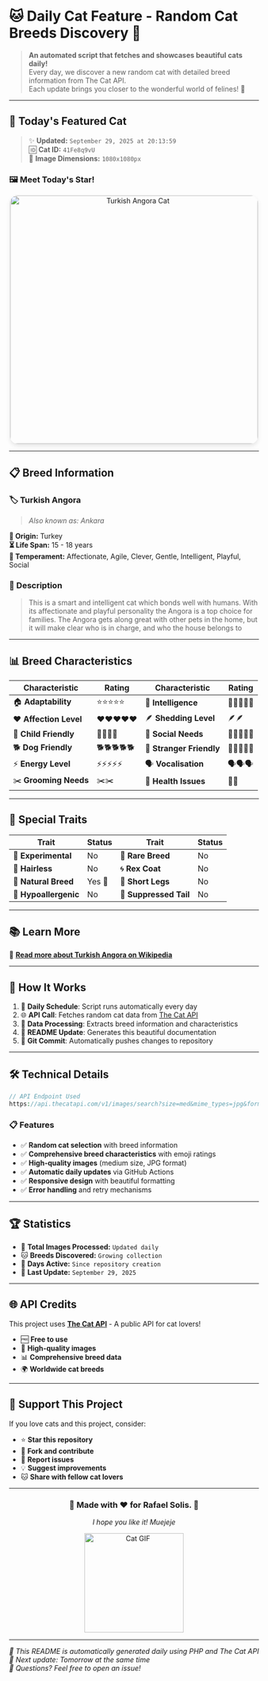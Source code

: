 # 🐱 Daily Cat Feature - Random Cat Breeds Discovery 🎯

> **An automated script that fetches and showcases beautiful cats daily!**  
> Every day, we discover a new random cat with detailed breed information from The Cat API.  
> Each update brings you closer to the wonderful world of felines! 🐾

---

## 🌟 Today's Featured Cat
> ✨ **Updated:** `September 29, 2025 at 20:13:59`  
> 🆔 **Cat ID:** `41Fe8q9vU`  
> 📐 **Image Dimensions:** `1080x1080px`

### 🖼️ Meet Today's Star!

<div align="center">
  <img src="https://cdn2.thecatapi.com/images/41Fe8q9vU.jpg" alt="Turkish Angora Cat" width="500" style="border-radius: 15px; box-shadow: 0 4px 8px rgba(0,0,0,0.1);">
</div>

---

## 📋 Breed Information

### 🏷️ **Turkish Angora**
> *Also known as: Ankara*

**📍 Origin:** Turkey  
**⏳ Life Span:** 15 - 18 years  
**🧬 Temperament:** Affectionate, Agile, Clever, Gentle, Intelligent, Playful, Social  

### 📖 Description
> This is a smart and intelligent cat which bonds well with humans. With its affectionate and playful personality the Angora is a top choice for families. The Angora gets along great with other pets in the home, but it will make clear who is in charge, and who the house belongs to

---

## 📊 Breed Characteristics

| Characteristic | Rating | Characteristic | Rating |
|---|---|---|---|
| 🏠 **Adaptability** | ⭐⭐⭐⭐⭐ | 🧠 **Intelligence** | 🧠🧠🧠🧠🧠 |
| ❤️ **Affection Level** | ❤️❤️❤️❤️❤️ | 🪶 **Shedding Level** | 🪶🪶 |
| 👶 **Child Friendly** | 👶👶👶👶 | 👥 **Social Needs** | 👥👥👥👥👥 |
| 🐕 **Dog Friendly** | 🐕🐕🐕🐕🐕 | 🤝 **Stranger Friendly** | 🤝🤝🤝🤝🤝 |
| ⚡ **Energy Level** | ⚡⚡⚡⚡⚡ | 🗣️ **Vocalisation** | 🗣️🗣️🗣️ |
| ✂️ **Grooming Needs** | ✂️✂️ | 🏥 **Health Issues** | 🏥🏥 |

---

## 🧬 Special Traits

| Trait | Status | Trait | Status |
|---|---|---|---|
| 🧪 **Experimental** | No | 💎 **Rare Breed** | No |
| 🦲 **Hairless** | No | 🌀 **Rex Coat** | No |
| 🌿 **Natural Breed** | Yes 🌿 | 🦵 **Short Legs** | No |
| 🌿 **Hypoallergenic** | No | 🐾 **Suppressed Tail** | No |

---
## 📚 Learn More
🔗 **[Read more about Turkish Angora on Wikipedia](https://en.wikipedia.org/wiki/Turkish_Angora)**

---
## 🚀 How It Works

1. 📅 **Daily Schedule**: Script runs automatically every day
2. 🌐 **API Call**: Fetches random cat data from [The Cat API](https://thecatapi.com/)
3. 🔄 **Data Processing**: Extracts breed information and characteristics  
4. 📝 **README Update**: Generates this beautiful documentation
5. 🔄 **Git Commit**: Automatically pushes changes to repository

---

## 🛠️ Technical Details

```php
// API Endpoint Used
https://api.thecatapi.com/v1/images/search?size=med&mime_types=jpg&format=json&has_breeds=true&order=RANDOM&page=0&limit=1
```

### 📋 Features
- ✅ **Random cat selection** with breed information
- ✅ **Comprehensive breed characteristics** with emoji ratings
- ✅ **High-quality images** (medium size, JPG format)
- ✅ **Automatic daily updates** via GitHub Actions
- ✅ **Responsive design** with beautiful formatting
- ✅ **Error handling** and retry mechanisms

---

## 🏆 Statistics

- 📸 **Total Images Processed:** `Updated daily`
- 🐱 **Breeds Discovered:** `Growing collection`  
- 📅 **Days Active:** `Since repository creation`
- 🔄 **Last Update:** `September 29, 2025`

---

## 🌐 API Credits

This project uses **[The Cat API](https://thecatapi.com/)** - A public API for cat lovers!  
- 🆓 **Free to use**
- 📸 **High-quality images**
- 📊 **Comprehensive breed data**
- 🌍 **Worldwide cat breeds**

---

## 💝 Support This Project

If you love cats and this project, consider:

- ⭐ **Star this repository**
- 🍴 **Fork and contribute**
- 🐛 **Report issues**
- 💡 **Suggest improvements**
- 🐱 **Share with fellow cat lovers**

---

<div align="center">
  <h3>🐾 Made with ❤️ for Rafael Solis. 🐾</h3>
  <p><em>I hope you like it! Muejeje</em></p>
  
  <img src="https://media.giphy.com/media/JIX9t2j0ZTN9S/giphy.gif" width="200" alt="Cat GIF">
</div>

---

*📝 This README is automatically generated daily using PHP and The Cat API*  
*🔄 Next update: Tomorrow at the same time*  
*📧 Questions? Feel free to open an issue!*

<!-- Generated automatically on 2025-09-29 20:13:59 UTC | Image ID: 41Fe8q9vU -->